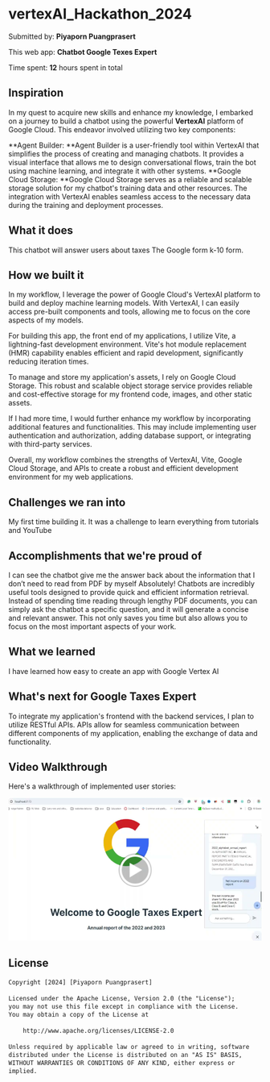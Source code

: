 # vertexAI_Hackathon_2024

Submitted by: **Piyaporn Puangprasert**

This web app: **Chatbot Google Texes Expert**

Time spent: **12** hours spent in total

## Inspiration
In my quest to acquire new skills and enhance my knowledge, I embarked on a journey to build a chatbot using the powerful **VertexAI** platform of Google Cloud. This endeavor involved utilizing two key components:

**Agent Builder: **Agent Builder is a user-friendly tool within VertexAI that simplifies the process of creating and managing chatbots. It provides a visual interface that allows me to design conversational flows, train the bot using machine learning, and integrate it with other systems.
**Google Cloud Storage: **Google Cloud Storage serves as a reliable and scalable storage solution for my chatbot's training data and other resources. The integration with VertexAI enables seamless access to the necessary data during the training and deployment processes.


## What it does

This chatbot will answer users about taxes The Google form k-10 form.

## How we built it

In my workflow, I leverage the power of Google Cloud's VertexAI platform to build and deploy machine learning models. With VertexAI, I can easily access pre-built components and tools, allowing me to focus on the core aspects of my models.

For building this app, the front end of my applications, I utilize Vite, a lightning-fast development environment. Vite's hot module replacement (HMR) capability enables efficient and rapid development, significantly reducing iteration times.

To manage and store my application's assets, I rely on Google Cloud Storage. This robust and scalable object storage service provides reliable and cost-effective storage for my frontend code, images, and other static assets.

If I had more time, I would further enhance my workflow by incorporating additional features and functionalities. This may include implementing user authentication and authorization, adding database support, or integrating with third-party services.

Overall, my workflow combines the strengths of VertexAI, Vite, Google Cloud Storage, and APIs to create a robust and efficient development environment for my web applications.

## Challenges we ran into
My first time building it. It was a challenge to learn everything from tutorials and YouTube

## Accomplishments that we're proud of
I can see the chatbot give me the answer back about the information that I don’t need to read from PDF by myself
Absolutely! Chatbots are incredibly useful tools designed to provide quick and efficient information retrieval. Instead of spending time reading through lengthy PDF documents, you can simply ask the chatbot a specific question, and it will generate a concise and relevant answer. This not only saves you time but also allows you to focus on the most important aspects of your work.


## What we learned
I have learned how easy to create an app with Google Vertex AI 

## What's next for Google Taxes Expert
To integrate my application's frontend with the backend services, I plan to utilize RESTful APIs. APIs allow for seamless communication between different components of my application, enabling the exchange of data and functionality.

## Video Walkthrough

Here's a walkthrough of implemented user stories:

[![YouTube Linked](https://github.com/nanpiyaporn/vertexAI_Hackathon_2024/blob/main/googleTax22_23expert/src/assets/HackathonVertexAI2024.png)](https://youtu.be/JINwYA0z1v0)

## License

    Copyright [2024] [Piyaporn Puangprasert]

    Licensed under the Apache License, Version 2.0 (the "License");
    you may not use this file except in compliance with the License.
    You may obtain a copy of the License at

        http://www.apache.org/licenses/LICENSE-2.0

    Unless required by applicable law or agreed to in writing, software
    distributed under the License is distributed on an "AS IS" BASIS,
    WITHOUT WARRANTIES OR CONDITIONS OF ANY KIND, either express or implied.
